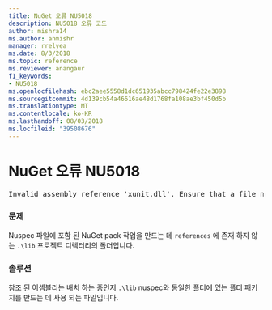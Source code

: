 ```yaml
---
title: NuGet 오류 NU5018
description: NU5018 오류 코드
author: mishra14
ms.author: anmishr
manager: rrelyea
ms.date: 8/3/2018
ms.topic: reference
ms.reviewer: anangaur
f1_keywords:
- NU5018
ms.openlocfilehash: ebc2aee5558d1dc651935abcc798424fe22e3898
ms.sourcegitcommit: 4d139cb54a46616ae48d1768fa108ae3bf450d5b
ms.translationtype: MT
ms.contentlocale: ko-KR
ms.lasthandoff: 08/03/2018
ms.locfileid: "39508676"
---
```

# <a name="nuget-error-nu5018"></a>NuGet 오류 NU5018
<pre>Invalid assembly reference 'xunit.dll'. Ensure that a file named 'xunit.dll' exists in the lib directory.</pre>

### <a name="issue"></a>문제

Nuspec 파일에 포함 된 NuGet pack 작업을 만드는 데 `references` 에 존재 하지 않는 `.\lib` 프로젝트 디렉터리의 폴더입니다.


### <a name="solution"></a>솔루션

참조 된 어셈블리는 배치 하는 중인지 `.\lib` nuspec와 동일한 폴더에 있는 폴더 패키지를 만드는 데 사용 되는 파일입니다.

